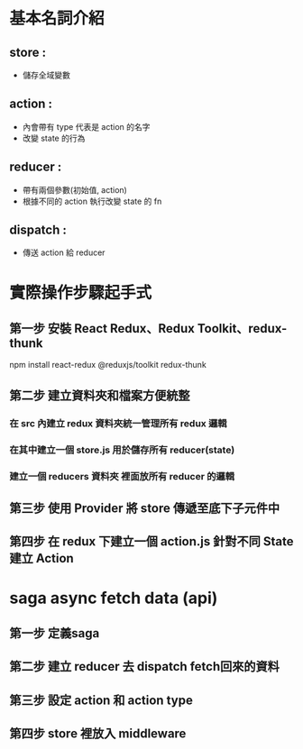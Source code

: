 # 基本名詞介紹

## store :

- 儲存全域變數

## action :

- 內會帶有 type 代表是 action 的名字
- 改變 state 的行為

## reducer :

- 帶有兩個參數(初始值, action)
- 根據不同的 action 執行改變 state 的 fn

## dispatch :

- 傳送 action 給 reducer

# 實際操作步驟起手式

## 第一步 安裝 React Redux、Redux Toolkit、redux-thunk

npm install react-redux @reduxjs/toolkit redux-thunk

## 第二步 建立資料夾和檔案方便統整

### 在 src 內建立 redux 資料夾統一管理所有 redux 邏輯

### 在其中建立一個 store.js 用於儲存所有 reducer(state)

### 建立一個 reducers 資料夾 裡面放所有 reducer 的邏輯

## 第三步 使用 Provider 將 store 傳遞至底下子元件中

## 第四步 在 redux 下建立一個 action.js 針對不同 State 建立 Action

# saga async fetch data (api)

## 第一步 定義saga

## 第二步 建立 reducer 去 dispatch fetch回來的資料

## 第三步 設定 action 和 action type

## 第四步 store 裡放入 middleware
